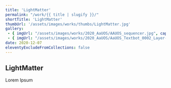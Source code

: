 ```yaml
---
title: 'LightMatter'
permalink: "/work/{{ title | slugify }}/"
shortTitle: 'LightMatter'
thumbUrl: '/assets/images/works/thumbs/LightMatter.jpg'
gallery:
 - { imgUrl: "/assets/images/works/2020_AaUOS/AAUOS_sequencer.jpg", caption: "" }
 - { imgUrl: "/assets/images/works/2020_AaUOS/AaUOS_Textbot_0002_Layer-20.jpg", caption: "" }
date: 2020-12-07
eleventyExcludeFromCollections: false
---
```



<div class="Grid Grid--gutters Grid--full large-Grid--fit">
  <div class="Grid-cell">
    <div class='headerGroup'>
      <h2>LightMatter</h2>
      <p>Lorem Ipsum</p>
    </div>
  </div>
</div>